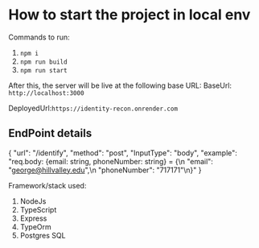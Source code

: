 # How to start the project in local env

Commands to run:
1. `npm i`
2. `npm run build`
3. `npm run start`

After this, the server will be live at the following base URL:
BaseUrl: `http://localhost:3000`

DeployedUrl:`https://identity-recon.onrender.com`

## EndPoint details
{
"url": "/identify",
"method": "post",
"InputType": "body",
"example": "req.body: {email: string, phoneNumber: string} = {\n "email": "george@hillvalley.edu",\n "phoneNumber": "717171"\n}"
}

Framework/stack used:
1. NodeJs
2. TypeScript
3. Express
4. TypeOrm
5. Postgres SQL
